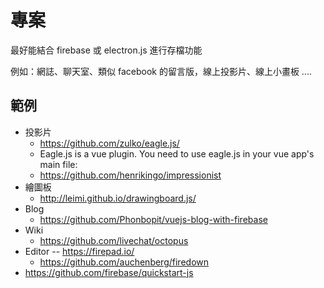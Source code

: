 # 專案

最好能結合 firebase 或 electron.js 進行存檔功能

例如：網誌、聊天室、類似 facebook 的留言版，線上投影片、線上小畫板 ....

## 範例

* 投影片
  * https://github.com/zulko/eagle.js/
  * Eagle.js is a vue plugin. You need to use eagle.js in your vue app's main file:
  * https://github.com/henrikingo/impressionist
* 繪圖板
  * http://leimi.github.io/drawingboard.js/
* Blog
  * https://github.com/Phonbopit/vuejs-blog-with-firebase
* Wiki
  * https://github.com/livechat/octopus
* Editor -- https://firepad.io/
  * https://github.com/auchenberg/firedown
* https://github.com/firebase/quickstart-js
